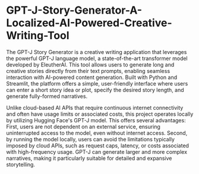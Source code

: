 # GPT-J-Story-Generator-A-Localized-AI-Powered-Creative-Writing-Tool

The GPT-J Story Generator is a creative writing application that leverages the powerful GPT-J language model, a state-of-the-art transformer model developed by EleutherAI. This tool allows users to generate long and creative stories directly from their text prompts, enabling seamless interaction with AI-powered content generation. Built with Python and Streamlit, the platform offers a simple, user-friendly interface where users can enter a short story idea or plot, specify the desired story length, and generate fully-formed narratives.

Unlike cloud-based AI APIs that require continuous internet connectivity and often have usage limits or associated costs, this project operates locally by utilizing Hugging Face's GPT-J model. This offers several advantages: First, users are not dependent on an external service, ensuring uninterrupted access to the model, even without internet access. Second, by running the model locally, users can avoid the limitations typically imposed by cloud APIs, such as request caps, latency, or costs associated with high-frequency usage. GPT-J can generate larger and more complex narratives, making it particularly suitable for detailed and expansive storytelling.
